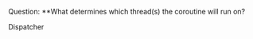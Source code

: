 Question:
**What determines which thread(s) the coroutine will run on?
<div class="hint">
  Dispatcher
</div>

